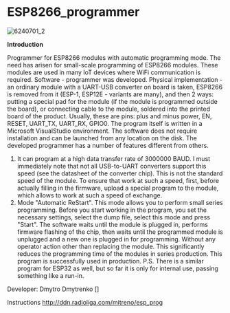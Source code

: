 # ESP8266_programmer

![6240701_2](https://github.com/DDN-Research/ESP8266_programmer/assets/71212733/fb293c5b-3e54-4052-9ed0-013d48c6eb19)

<b>Introduction</b>

Programmer for ESP8266 modules with automatic programming mode.
The need has arisen for small-scale programming of ESP8266 modules. These modules are used in many IoT devices where WiFi communication is required.
Software - programmer was developed. Physical implementation - an ordinary module with a UART-USB converter on board is taken, ESP8266 is removed from it (ESP-1, ESP12E - variants are many), and then 2 ways: putting a special pad for the module (if the module is programmed outside the board), or connecting cable to the module, soldered into the printed board of the product. Usually, these are pins: plus and minus power, EN, RESET, UART_TX, UART_RX, GPIO0. The program itself is written in a Microsoft VisualStudio environment. The software does not require installation and can be launched from any location on the disk.
The developed programmer has a number of features different from others.
1. It can program at a high data transfer rate of 3000000 BAUD. I must immediately note that not all USB-to-UART converters support this speed (see the datasheet of the converter chip). This is not the standard speed of the module. To ensure that work at such a speed, first, before actually filling in the firmware, upload a special program to the module, which allows to work at such a speed of exchange.
2. Mode "Automatic ReStart". This mode allows you to perform small series programming. Before you start working in the program, you set the necessary settings, select the dump file, select this mode and press "Start". The software waits until the module is plugged in, performs firmware flashing of the chip, then waits until the programmed module is unplugged and a new one is plugged in for programming. Without any operator action other than replacing the module. This significantly reduces the programming time of the modules in series production.
This program is successfully used in production.
P.S. There is a similar program for ESP32 as well, but so far it is only for internal use, passing something like a run-in.

Developer: Dmytro Dmytrenko []

Instructions http://ddn.radioliga.com/mitreno/esp_prog



